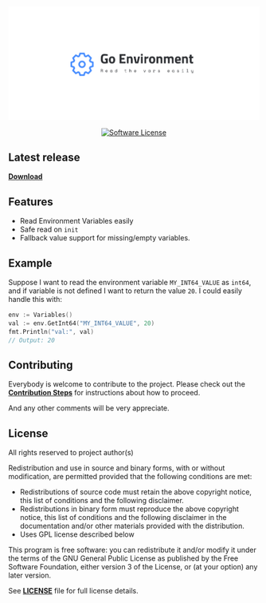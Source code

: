 <p align="center">
  <img alt="env Logo" src="./readme/header.png" width="auto"></img>
</p>

<p align="center">
    <a href="../../releases">
    <a href="LICENSE"><img alt="Software License" src="http://img.shields.io/:license-GPLv3-brightgreen.svg?style=flat-square"></a>
</p>


## Latest release

[**Download**](../../releases)

## Features

* Read Environment Variables easily
* Safe read on `init`
* Fallback value support for missing/empty variables.

## Example

Suppose I want to read the environment variable `MY_INT64_VALUE` as `int64`, and if variable is not defined I want to return the value `20`. I could easily handle this with:

```go
env := Variables()
val := env.GetInt64("MY_INT64_VALUE", 20)
fmt.Println("val:", val)
// Output: 20
```

## Contributing

Everybody is welcome to contribute to the project. Please check out the [**Contribution Steps**](CONTRIBUTING.md) for instructions about how to proceed.
  
And any other comments will be very appreciate.

## License

All rights reserved to project author(s)

Redistribution and use in source and binary forms, with or without modification, are permitted provided that the following conditions are met:

 * Redistributions of source code must retain the above copyright notice, this list of conditions and the following disclaimer.
 * Redistributions in binary form must reproduce the above copyright notice, this list of conditions and the following disclaimer in the documentation and/or other materials provided with the distribution.
 * Uses GPL license described below

This program is free software: you can redistribute it and/or modify it under the terms of the GNU General Public License as published by the Free Software Foundation, either version 3 of the License, or (at your option) any later version.

See [**LICENSE**](LICENSE) file for full license details.
